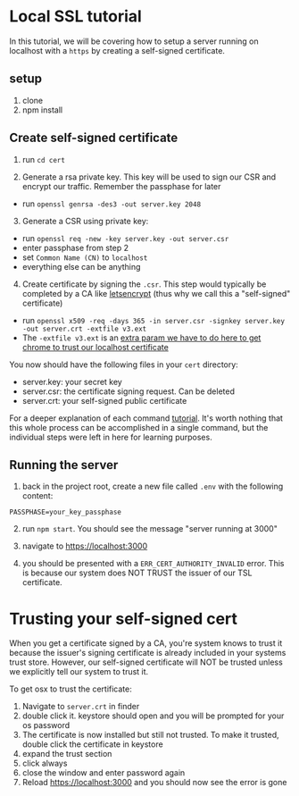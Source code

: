 # Local SSL tutorial

In this tutorial, we will be covering how to setup a server running on localhost with a `https` by creating a self-signed certificate.

## setup

1. clone
2. npm install

## Create self-signed certificate

1. run `cd cert`

2. Generate a rsa private key. This key will be used to sign our CSR and encrypt our traffic.  Remember the passphase for later
- run `openssl genrsa -des3 -out server.key 2048`

3. Generate a CSR using private key:
- run `openssl req -new -key server.key -out server.csr`
- enter passphase from step 2
- set `Common Name (CN)` to `localhost`
- everything else can be anything

4. Create certificate by signing the `.csr`. This step would typically be completed by a CA like [letsencrypt](https://letsencrypt.org/) (thus why we call this a "self-signed" certificate)
- run `openssl x509 -req -days 365 -in server.csr -signkey server.key -out server.crt -extfile v3.ext`
- The `-extfile v3.ext` is an [extra param we have to do here to get chrome to trust our localhost certificate](https://serverfault.com/questions/880804/can-not-get-rid-of-neterr-cert-common-name-invalid-error-in-chrome-with-self)

You now should have the following files in your `cert` directory:

- server.key: your secret key
- server.csr: the certificate signing request.  Can be deleted
- server.crt: your self-signed public certificate

For a deeper explanation of each command [tutorial](https://www.akadia.com/services/ssh_test_certificate.html).  It's worth nothing that this whole process can be accomplished in a single command, but the individual steps were left in here for learning purposes.

## Running the server

1. back in the project root, create a new file called `.env` with the following content:

```
PASSPHASE=your_key_passphase
```

2. run `npm start`.  You should see the message "server running at 3000"

3. navigate to [https://localhost:3000](https://localhost:3000/)

4. you should be presented with a `ERR_CERT_AUTHORITY_INVALID` error.  This is because our system does NOT TRUST the issuer of our TSL certificate.

# Trusting your self-signed cert

When you get a certificate signed by a CA, you're system knows to trust it because the issuer's signing certificate is already included in your systems trust store.  However, our self-signed certificate will NOT be trusted unless we explicitly tell our system to trust it.

To get osx to trust the certificate:

1. Navigate to `server.crt` in finder
2. double click it. keystore should open and you will be prompted for your os password
3. The certificate is now installed but still not trusted. To make it trusted, double click the certificate in keystore
4. expand the trust section
5. click always
6. close the window and enter password again
7. Reload [https://localhost:3000](https://localhost:3000/) and you should now see the error is gone